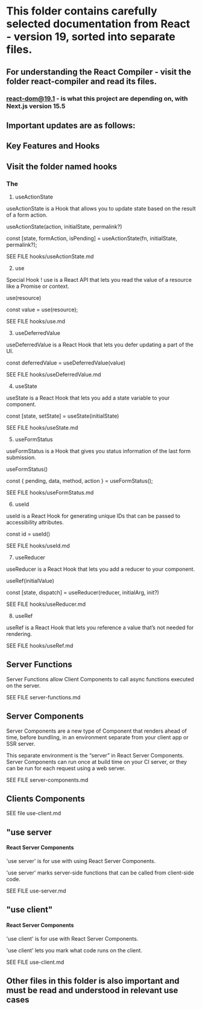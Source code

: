 #  This folder contains carefully selected documentation from React - version 19, sorted into separate files.

## For understanding the React Compiler - visit the folder react-compiler and read its files.

### react-dom@19.1 - is what this project are depending on, with Next.js version 15.5

## Important updates are as follows:

## Key Features and Hooks

## Visit the folder named hooks

### The 

1. useActionState

useActionState is a Hook that allows you to update state based on the result of a form action.

useActionState(action, initialState, permalink?) 

const [state, formAction, isPending] = useActionState(fn, initialState, permalink?);

SEE FILE hooks/useActionState.md

2. use

Special Hook ! use is a React API that lets you read the value of a resource like a Promise or context.

use(resource)

const value = use(resource);

SEE FILE hooks/use.md

3. useDeferredValue

useDeferredValue is a React Hook that lets you defer updating a part of the UI.

const deferredValue = useDeferredValue(value)

SEE FILE hooks/useDeferredValue.md

4. useState

useState is a React Hook that lets you add a state variable to your component.

const [state, setState] = useState(initialState)

SEE FILE hooks/useState.md

5. useFormStatus

useFormStatus is a Hook that gives you status information of the last form submission.

useFormStatus()

const { pending, data, method, action } = useFormStatus();

SEE FILE hooks/useFormStatus.md

6. useId

useId is a React Hook for generating unique IDs that can be passed to accessibility attributes.

const id = useId()

SEE FILE hooks/useId.md

7. useReducer

useReducer is a React Hook that lets you add a reducer to your component.

useRef(initialValue) 

const [state, dispatch] = useReducer(reducer, initialArg, init?)

SEE FILE hooks/useReducer.md

8. useRef 

useRef is a React Hook that lets you reference a value that’s not needed for rendering.

SEE FILE hooks/useRef.md

## Server Functions

Server Functions allow Client Components to call async functions executed on the server.

SEE FILE server-functions.md

## Server Components

Server Components are a new type of Component that renders ahead of time, before bundling, in an environment separate from your client app or SSR server.

This separate environment is the “server” in React Server Components. Server Components can run once at build time on your CI server, or they can be run for each request using a web server.

SEE FILE server-components.md

## Clients Components

SEE file use-client.md


## "use server

#### React Server Components
'use server' is for use with using React Server Components.

'use server' marks server-side functions that can be called from client-side code.

SEE FILE use-server.md

## "use client"

#### React Server Components

'use client' is for use with React Server Components.

'use client' lets you mark what code runs on the client.

SEE FILE use-client.md


## Other files in this folder is also important and must be read and understood in relevant use cases

